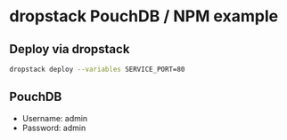 # dropstack PouchDB / NPM example

## Deploy via dropstack

```bash
dropstack deploy --variables SERVICE_PORT=80
```

## PouchDB

* Username: admin
* Password: admin

